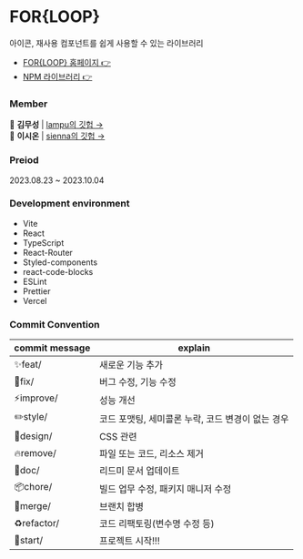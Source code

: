 # FOR{LOOP}
아이콘, 재사용 컴포넌트를 쉽게 사용할 수 있는 라이브러리

- [FOR{LOOP} 홈페이지 👉](https://forloop.vercel.app/)
- [NPM 라이브러리 👉](https://www.npmjs.com/package/for-loop-icons)

### Member
🐶 **김무성** | [lampu의 깃헙 →](https://github.com/lapmu) <br />
🐼 **이시온** | [sienna의 깃헙 →](https://github.com/sienna0715)

### Preiod
2023.08.23 ~ 2023.10.04

### Development environment
- Vite
- React
- TypeScript
- React-Router
- Styled-components
- react-code-blocks
- ESLint
- Prettier
- Vercel

### Commit Convention
|commit message|explain|
|--|--|
|✨feat/|새로운 기능 추가|
|🐛fix/|버그 수정, 기능 수정|
|⚡️improve/|성능 개선|
|✏️style/|코드 포맷팅, 세미콜론 누락, 코드 변경이 없는 경우|
|💄design/|CSS 관련|
|🔥remove/|파일 또는 코드, 리소스 제거|
|📝doc/|리드미 문서 업데이트|
|📦chore/|빌드 업무 수정, 패키지 매니저 수정|
|🔀merge/|브랜치 합병|
|♻️refactor/|코드 리팩토링(변수명 수정 등)|
|🎉start/|프로젝트 시작!!!|

